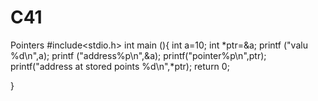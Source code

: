 # C41
Pointers 
#include<stdio.h>
int main (){
  int a=10;
  int *ptr=&a;
printf ("valu %d\n",a);
printf ("address%p\n",&a);
printf("pointer%p\n",ptr);
printf("address at stored points %d\n",*ptr);
return 0;

}
